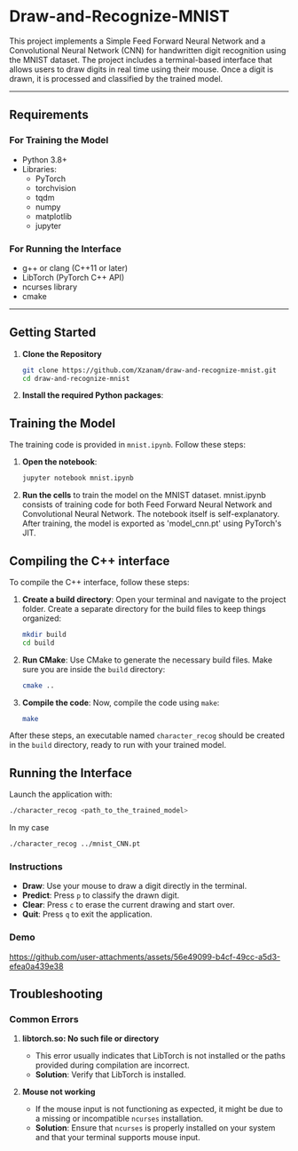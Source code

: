 # Draw-and-Recognize-MNIST

This project implements a Simple Feed Forward Neural Network and a Convolutional Neural Network (CNN) for handwritten digit recognition using the MNIST dataset. The project includes a terminal-based interface that allows users to draw digits in real time using their mouse. Once a digit is drawn, it is processed and classified by the trained model.

---

## Requirements

### For Training the Model
- Python 3.8+
- Libraries:
  - PyTorch
  - torchvision
  - tqdm
  - numpy
  - matplotlib
  - jupyter

### For Running the Interface
- g++ or clang (C++11 or later)
- LibTorch (PyTorch C++ API)
- ncurses library
- cmake 

---

## Getting Started

1. **Clone the Repository**
    ```bash
    git clone https://github.com/Xzanam/draw-and-recognize-mnist.git
    cd draw-and-recognize-mnist
    ```

2. **Install the required Python packages**:

## Training the Model

The training code is provided in `mnist.ipynb`. Follow these steps:

1. **Open the notebook**:
    ```bash
    jupyter notebook mnist.ipynb
    ```

2. **Run the cells** to train the model on the MNIST dataset. mnist.ipynb consists of training code for both Feed Forward Neural Network and Convolutional Neural Network. The notebook itself is self-explanatory. After training, the model is exported as 'model_cnn.pt' using PyTorch's JIT.

## Compiling the C++ interface

To compile the C++ interface, follow these steps:

1. **Create a build directory**:
   Open your terminal and navigate to the project folder. Create a separate directory for the build files to keep things organized:
   
    ```bash
    mkdir build
    cd build
    ```

2. **Run CMake**:
   Use CMake to generate the necessary build files. Make sure you are inside the `build` directory:

    ```bash
    cmake ..
    ```

3. **Compile the code**:
   Now, compile the code using `make`:

    ```bash
    make
    ```

After these steps, an executable named `character_recog` should be created in the `build` directory, ready to run with your trained model.

## Running the Interface
Launch the application with:

```bash
./character_recog <path_to_the_trained_model>
```
In my case 

```bash
./character_recog ../mnist_CNN.pt
```

### Instructions

- **Draw**: Use your mouse to draw a digit directly in the terminal.
- **Predict**: Press `p` to classify the drawn digit.
- **Clear**: Press `c` to erase the current drawing and start over.
- **Quit**: Press `q` to exit the application.

### Demo 

https://github.com/user-attachments/assets/56e49099-b4cf-49cc-a5d3-efea0a439e38



## Troubleshooting

### Common Errors

1. **libtorch.so: No such file or directory**
   - This error usually indicates that LibTorch is not installed or the paths provided during compilation are incorrect.
   - **Solution**: Verify that LibTorch is installed.

2. **Mouse not working**
   - If the mouse input is not functioning as expected, it might be due to a missing or incompatible `ncurses` installation.
   - **Solution**: Ensure that `ncurses` is properly installed on your system and that your terminal supports mouse input.
